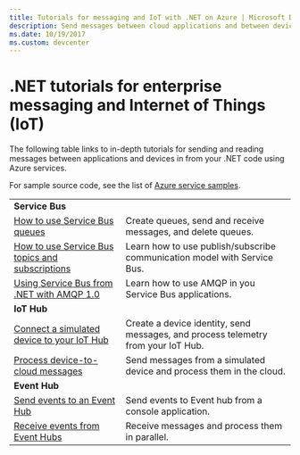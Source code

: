 ```yaml
---
title: Tutorials for messaging and IoT with .NET on Azure | Microsoft Docs
description: Send messages between cloud applications and between devices and the cloud using .NET and Azure services.
ms.date: 10/19/2017
ms.custom: devcenter
---
```


# .NET tutorials for enterprise messaging and Internet of Things (IoT)

The following table links to in-depth tutorials for sending and reading messages between applications and devices in from your .NET code using Azure services.

For sample source code, see the list of [Azure service samples](https://azure.microsoft.com/resources/samples/?platform=dotnet).


| | |
|---|---|
| **Service Bus** | |
| [How to use Service Bus queues][1] | Create queues, send and receive messages, and delete queues. | 
| [How to use Service Bus topics and subscriptions][2] | Learn how to use publish/subscribe communication model with Service Bus.
| [Using Service Bus from .NET with AMQP 1.0][3] | Learn how to use AMQP in you Service Bus applications.
|**IoT Hub**|
| [Connect a simulated device to your IoT Hub][4] | Create a device identity, send messages, and process telemetry from your IoT Hub. |   
| [Process device-to-cloud messages][5] | Send messages from a simulated device and process them in the cloud. |
|**Event Hub**|
| [Send events to an Event Hub][6] | Send events to Event hub from a console application.
| [Receive events from Event Hubs][7] | Receive messages and process them in parallel.


[1]: /azure/service-bus-messaging/service-bus-dotnet-get-started-with-queues
[2]: /azure/service-bus-messaging/service-bus-dotnet-how-to-use-topics-subscriptions
[3]: /azure/service-bus-messaging/service-bus-amqp-dotnet
[4]: /azure/iot-hub/iot-hub-csharp-csharp-getstarted
[5]: /azure/iot-hub/iot-hub-csharp-csharp-process-d2c
[6]: /azure/event-hubs/event-hubs-dotnet-standard-getstarted-send
[7]: /azure/event-hubs/event-hubs-dotnet-standard-getstarted-receive-eph


